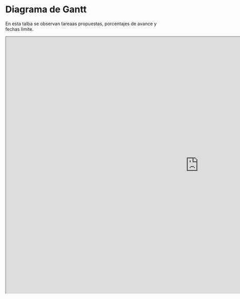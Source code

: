 # Diagrama de Gantt

En esta talba se observan tareaas propuestas, porcentajes de avance y fechas límite.


<iframe 
  src="https://docs.google.com/spreadsheets/d/1SWZdWFA7aEE2r3zJZmIOvGuzcmU9qZNjx_GFeTQEsAA/edit" 
  width="1200" 
  height="800" 
  allowfullscreen>
</iframe>
